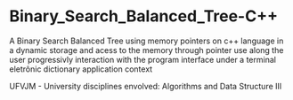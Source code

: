 # Binary_Search_Balanced_Tree-C++
A Binary Search Balanced Tree using memory pointers on c++ language in a dynamic storage and acess to the memory through pointer use along the user progressivly interaction with the program interface under a terminal eletrônic dictionary application context

UFVJM - University disciplines envolved: Algorithms and Data Structure III
